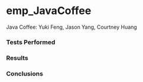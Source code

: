 # emp_JavaCoffee
Java Coffee: Yuki Feng, Jason Yang, Courtney Huang
### Tests Performed

### Results

### Conclusions
